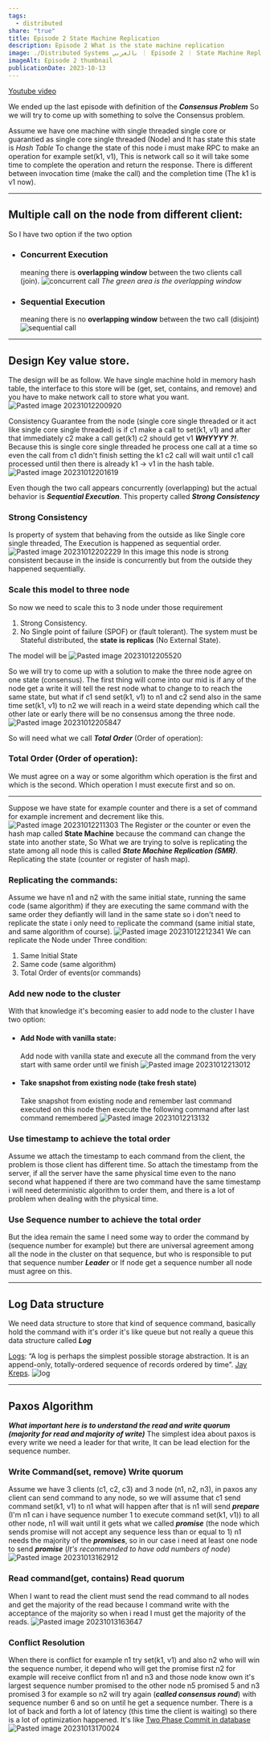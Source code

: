 ```yaml
---
tags:
  - distributed
share: "true"
title: Episode 2 State Machine Replication
description: Episode 2 What is the state machine replication
image: ./Distributed Systems بالعربي ｜ Episode 2 ｜ State Machine Replication [j8bLPfCJdSw].webp
imageAlt: Episode 2 thumbnail
publicationDate: 2023-10-13
---
```

[Youtube video](https://www.youtube.com/watch?v=j8bLPfCJdSw)

We ended up the last episode with definition of the ***Consensus Problem*** So we will try to come up with something to solve the Consensus problem.

Assume we have one machine with single threaded single core or guarantied as single core single threaded (Node) and It has state this state is *Hash Table* To change the state of this node i must make RPC to make an operation for example set(k1, v1), This is network call so it will take some time to complete the operation and return the response. There is different between invocation time (make the call) and the completion time (The k1 is v1 now).

---
## Multiple call on the node from different client:
So I have two option if the two option
- ### Concurrent Execution 
	meaning there is **overlapping window** between the two clients call (join).
	![concurrent call](concurrent%20call.png)
	*The green area is the overlapping window*
- ### Sequential Execution
	meaning there is no **overlapping window** between the two call (disjoint)
	![sequential call](sequential%20call.png)

---
## Design Key value store.
The design will be as follow.
We have single machine hold in memory hash table, the interface to this store will be (get, set, contains, and remove) and you have to make network call to store what you want.
![Pasted image 20231012200920](Pasted%20image%2020231012200920.png)

Consistency Guarantee from the node (single core single threaded or it act like single core single threaded) is if c1 make a call to set(k1, v1) and after that immediately c2 make a call get(k1) c2 should get v1 ***WHYYYY ?!***.
Because this is single core single threaded he process one call at a time so even the call from c1 didn't finish setting the k1 c2 call will wait until c1 call processed until then there is already k1 -> v1 in the hash table.
![Pasted image 20231012201619](Pasted%20image%2020231012201619.png)

Even though the two call appears concurrently (overlapping) but the actual behavior is
***Sequential Execution***. This property called ***Strong Consistency***  
### Strong Consistency
Is property of system that behaving from the outside as like Single core single threaded, The Execution is happened as sequential order.
![Pasted image 20231012202229](Pasted%20image%2020231012202229.png)
In this image this node is strong consistent because in the inside is concurrently but from the outside they happened sequentially.

### Scale this model to three node
So now we need to scale this to 3 node under those requirement 
1. Strong Consistency.
2. No Single point of failure (SPOF) or (fault tolerant). The system must be Stateful distributed, the **state is replicas** (No External State).

The model will be
![Pasted image 20231012205520](Pasted%20image%2020231012205520.png)

So we will try to come up with a solution to make the three node agree on one state (consensus).
The first thing will come into our mid is if any of the node get a write it will tell the rest node what to change to to reach the same state, but what if c1 send set(k1, v1) to n1 and c2 send also in the same time set(k1, v1) to n2 we will reach in a weird state depending which call the other late or early there will be no consensus among the three node.
![Pasted image 20231012205847](Pasted%20image%2020231012205847.png)

So will need what we call ***Total Order*** (Order of operation):
### Total Order (Order of operation):
We must agree on a way or some algorithm which operation is the first and which is the second. Which operation I must execute first and so on.

---
Suppose we have state for example counter and there is a set of command for example increment and decrement like this.
![Pasted image 20231012211303](Pasted%20image%2020231012211303.png)
The Register or the counter or even the hash map called **State Machine** because the command can change the state into another state, So What we are trying to solve is replicating the state among all node this is called ***State Machine Replication (SMR)***. Replicating the state (counter or register of hash map).

### Replicating the commands:
Assume we have n1 and n2 with the same initial state, running the same code (same algorithm) if they are executing the same command with the same order they defiantly will land in the same state so i don't need to replicate the state i only need to replicate the command (same initial state, and same algorithm of course).
![Pasted image 20231012212341](Pasted%20image%2020231012212341.png)
We can replicate the Node under Three condition:
1. Same Initial State
2. Same code (same algorithm)
3. Total Order of events(or commands)
### Add new node to the cluster
With that knowledge it's becoming easier to add node to the cluster I have two option:
- #### Add Node with vanilla state:
	Add node with vanilla state and execute all the command from the very start with same order until we finish
	![Pasted image 20231012213012](Pasted%20image%2020231012213012.png)
 
- #### Take snapshot from existing node (take fresh state)
	Take snapshot from existing node and remember last command executed on this node then execute the following command after last command remembered 
	![Pasted image 20231012213132](Pasted%20image%2020231012213132.png)

### Use timestamp to achieve the total order
Assume we attach the timestamp to each command from the client, the problem is those client has different time.
So attach the timestamp from the server, if all the server have the same physical time even to the nano second what happened if there are two command have the same timestamp i will need deterministic algorithm to order them, and there is a lot of problem when dealing with the physical time.
### Use Sequence number to achieve the total order
But the idea remain the same I need some way to order the command by (sequence number for example) but there are universal agreement among all the node in the cluster on that sequence, but who is responsible to put that sequence number ***Leader*** or If node get a sequence number all node must agree on this.

---
## Log Data structure
We need data structure to store that kind of sequence command, basically hold the command with it's order it's like queue but not really a queue this data structure called ***Log***

[Logs](Logs.md): “A log is perhaps the simplest possible storage abstraction. It is an append-only, totally-ordered sequence of records ordered by time”. [Jay Kreps](https://engineering.linkedin.com/distributed-systems/log-what-every-software-engineer-should-know-about-real-time-datas-unifying).
![log](log.png)

---
## Paxos Algorithm
***What important here is to understand the read and write quorum (majority for read and majority of write)***
The simplest idea about paxos is every write we need a leader for that write, It can be lead election for the sequence number.
### Write Command(set, remove) Write quorum 
Assume we have 3 clients (c1, c2, c3) and 3 node (n1, n2, n3), in paxos any client can send command to any node, so we will assume that c1 send command set(k1, v1) to n1 what will happen after that is n1 will send ***prepare*** (I'm n1 can i have sequence number 1 to execute command set(k1, v1)) to all other node, n1 will wait until it gets what we called ***promise*** (the node which sends promise will not accept any sequence less than or equal to 1) n1 needs the majority of the ***promises***, so in our case i need at least one node to send ***promise*** (*It's recommended to have odd numbers of node*) 
![Pasted image 20231013162912](Pasted%20image%2020231013162912.png)

### Read command(get, contains) Read quorum
When I want to read the client must send the read command to all nodes and get the majority of the read because I command write with the acceptance of the majority so when i read I must get the majority of the reads.
![Pasted image 20231013163647](Pasted%20image%2020231013163647.png)

### Conflict Resolution
When there is conflict for example n1 try set(k1, v1) and also n2 who will win the sequence number, it depend who will get the promise first n2 for example will receive conflict from n1 and n3 and those node know own it's largest sequence number promised to the other node n5 promised 5 and n3 promised 3 for example so n2 will try again (***called consensus round***) with sequence number 6 and so on until he get a sequence number. There is a lot of back and forth a lot of latency (this time the client is waiting) so there is a lot of optimization happened.
It's like [Two Phase Commit in database](https://martinfowler.com/articles/patterns-of-distributed-systems/two-phase-commit.html)
![Pasted image 20231013170024](Pasted%20image%2020231013170024.png)
